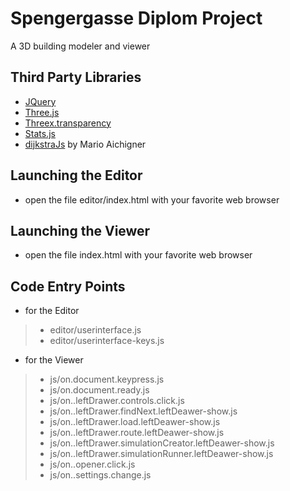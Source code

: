# Spengergasse Diplom Project #

A 3D building modeler and viewer


## Third Party Libraries ##

* [JQuery](https://jquery.com/)
* [Three.js](threejs.org)
* [Threex.transparency](https://github.com/jeromeetienne/threex.transparency)
* [Stats.js](https://github.com/mrdoob/stats.js/)
* [dijkstraJs](https://github.com/aichingm/dijkstrajs) by Mario Aichigner

## Launching the Editor ##

* open the file editor/index.html with your favorite web browser

## Launching the Viewer ##

* open the file index.html with your favorite web browser

## Code Entry Points ##

* for the Editor 
> * editor/userinterface.js
> * editor/userinterface-keys.js

* for the Viewer 
> * js/on.document.keypress.js
> * js/on.document.ready.js
> * js/on..leftDrawer.controls.click.js
> * js/on..leftDrawer.findNext.leftDeawer-show.js
> * js/on..leftDrawer.load.leftDeawer-show.js
> * js/on..leftDrawer.route.leftDeawer-show.js
> * js/on..leftDrawer.simulationCreator.leftDeawer-show.js
> * js/on..leftDrawer.simulationRunner.leftDeawer-show.js
> * js/on..opener.click.js
> * js/on..settings.change.js



